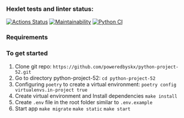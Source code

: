 ### Hexlet tests and linter status:

[![Actions Status](https://github.com/poweredbyskx/python-project-52/actions/workflows/hexlet-check.yml/badge.svg)](https://github.com/poweredbyskx/python-project-52/actions)
[![Maintainability](https://qlty.sh/badges/59faff8e-9312-470d-a869-8fa742ed3539/maintainability.svg)](https://qlty.sh/gh/poweredbyskx/projects/python-project-52)
[![Python CI](https://github.com/poweredbyskx/python-project-52/actions/workflows/python-ci.yml/badge.svg)](https://github.com/poweredbyskx/python-project-52/actions/workflows/python-ci.yml)

### Requirements

### To get started
1. Clone git repo:
  `https://github.com/poweredbyskx/python-project-52.git`
2. Go to directory python-project-52:
  `cd python-project-52`
3.  Configuring `poetry` to create a virtual environment:
  `poetry config virtualenvs.in-project true`
4.  Create virtual environment and Install dependencies
  `make install`
5. Create `.env` file in the root folder similar to `.env.example`
5. Start app
  `make migrate`
  `make static`
  `make start`
